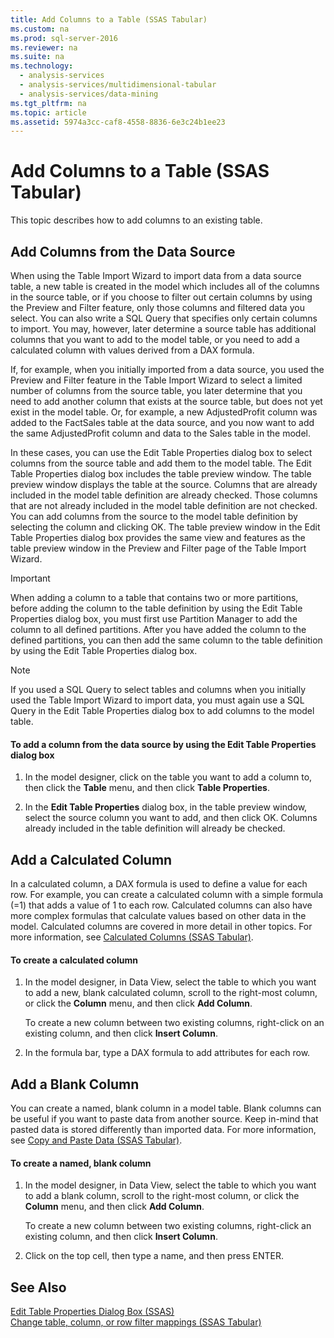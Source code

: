 ```yaml
---
title: Add Columns to a Table (SSAS Tabular)
ms.custom: na
ms.prod: sql-server-2016
ms.reviewer: na
ms.suite: na
ms.technology: 
  - analysis-services
  - analysis-services/multidimensional-tabular
  - analysis-services/data-mining
ms.tgt_pltfrm: na
ms.topic: article
ms.assetid: 5974a3cc-caf8-4558-8836-6e3c24b1ee23
---
```

# Add Columns to a Table (SSAS Tabular)
  This topic describes how to add columns to an existing table.  
  
## Add Columns from the Data Source  
 When using the Table Import Wizard to import data from a data source table, a new table is created in the model which includes all of the columns in the source table, or if you choose to filter out certain columns by using the Preview and Filter feature, only those columns and filtered data you select. You can also write a SQL Query that specifies only certain columns to import. You may, however, later determine a source table has additional columns that you want to add to the model table, or you need to add a calculated column with values derived from a DAX formula.  
  
 If, for example, when you initially imported from a data source, you used the Preview and Filter feature in the Table Import Wizard to select a limited number of columns from the source table, you later determine that you need to add another column that exists at the source table, but does not yet exist in the model table. Or, for example, a new AdjustedProfit column was added to the FactSales table at the data source, and you now want to add the same AdjustedProfit column and data to the Sales table in the model.  
  
 In these cases, you can use the Edit Table Properties dialog box to select columns from the source table and add them to the model table. The Edit Table Properties dialog box includes the table preview window. The table preview window displays the table at the source. Columns that are already included in the model table definition are already checked. Those columns that are not already included in the model table definition are not checked. You can add columns from the source to the model table definition by selecting the column and clicking OK. The table preview window in the Edit Table Properties dialog box provides the same view and features as the table preview window in the Preview and Filter page of the Table Import Wizard.  
  
> [!IMPORTANT]  
>  When adding a column to a table that contains two or more partitions, before adding the column to the table definition by using the Edit Table Properties dialog box, you must first use Partition Manager to add the column to all defined partitions. After you have added the column to the defined partitions, you can then add the same column to the table definition by using the Edit Table Properties dialog box.  
  
> [!NOTE]  
>  If you used a SQL Query to select tables and columns when you initially used the Table Import Wizard to import data, you must again use a SQL Query in the Edit Table Properties dialog box to add columns to the model table.  
  
#### To add a column from the data source by using the Edit Table Properties dialog box  
  
1.  In the model designer, click on the table you want to add a column to, then click the **Table** menu, and then click  **Table Properties**.  
  
2.  In the **Edit Table Properties** dialog box, in the table preview window, select the source column you want to add, and then click OK. Columns already included in the table definition will already be checked.  
  
## Add a Calculated Column  
 In a calculated column, a DAX formula is used to define a value for each row. For example, you can create a calculated column with a simple formula \(\=1\) that adds a value of 1 to each row. Calculated columns can also have more complex formulas that calculate values based on other data in the model. Calculated columns are covered in more detail in other topics. For more information, see [Calculated Columns &#40;SSAS Tabular&#41;](../Topic/Calculated%20Columns%20\(SSAS%20Tabular\).md).  
  
#### To create a calculated column  
  
1.  In the model designer, in Data View, select the table to which you want to add a new, blank calculated column, scroll to the right\-most column, or click the **Column** menu, and then click **Add Column**.  
  
     To create a new column between two existing columns, right\-click on an existing column, and then click **Insert Column**.  
  
2.  In the formula bar, type a DAX formula to add attributes for each row.  
  
## Add a Blank Column  
 You can create a named, blank column in a model table. Blank columns can be useful if you want to paste data from another source. Keep in\-mind that pasted data is stored differently than imported data. For more information, see [Copy and Paste Data &#40;SSAS Tabular&#41;](../Topic/Copy%20and%20Paste%20Data%20\(SSAS%20Tabular\).md).  
  
#### To create a named, blank column  
  
1.  In the model designer, in Data View, select the table to which you want to add a blank column, scroll to the right\-most column, or click the **Column** menu, and then click **Add Column**.  
  
     To create a new column between two existing columns, right\-click an existing column, and then click **Insert Column**.  
  
2.  Click on the top cell, then type a name, and then press ENTER.  
  
## See Also  
 [Edit Table Properties Dialog Box &#40;SSAS&#41;](../Topic/Edit%20Table%20Properties%20Dialog%20Box%20\(SSAS\).md)   
 [Change table, column, or row filter mappings &#40;SSAS Tabular&#41;](../Topic/Change%20table,%20column,%20or%20row%20filter%20mappings%20\(SSAS%20Tabular\).md)  
  
  